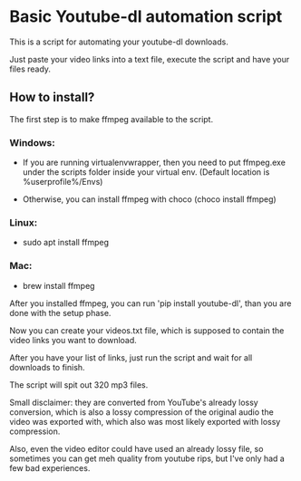 # Basic Youtube-dl automation script
This is a script for automating your youtube-dl downloads. 

Just paste your video links into a text file, execute the script and have your files ready.

## How to install?
The first step is to make ffmpeg available to the script.

### Windows:
- If you are running virtualenvwrapper, then you need to put ffmpeg.exe under the scripts folder inside your virtual env. (Default location is %userprofile%/Envs)

- Otherwise, you can install ffmpeg with choco (choco install ffmpeg)

### Linux:
- sudo apt install ffmpeg

### Mac:
- brew install ffmpeg

After you installed ffmpeg, you can run 'pip install youtube-dl', than you are done with the setup phase.

Now you can create your videos.txt file, which is supposed to contain the video links you want to download.

After you have your list of links, just run the script and wait for all downloads to finish.

The script will spit out 320 mp3 files.

Small disclaimer: they are converted from YouTube's already lossy conversion, which is also a lossy compression of the original audio the video was exported with, which also was most likely exported with lossy compression. 

Also, even the video editor could have used an already lossy file, so sometimes you can get meh quality from youtube rips, but I've only had a few bad experiences.